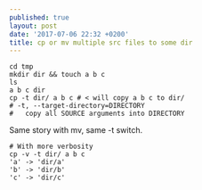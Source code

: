 ```yaml
---
published: true
layout: post
date: '2017-07-06 22:32 +0200'
title: cp or mv multiple src files to some dir
---
```

    cd tmp
    mkdir dir && touch a b c
    ls
    a b c dir
    cp -t dir/ a b c # < will copy a b c to dir/
    # -t, --target-directory=DIRECTORY
    # 	copy all SOURCE arguments into DIRECTORY
    
Same story with mv, same -t switch.

    # With more verbosity
    cp -v -t dir/ a b c
    'a' -> 'dir/a'
    'b' -> 'dir/b'
    'c' -> 'dir/c'